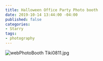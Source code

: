 ```yaml
---
title: Halloween Office Party Photo booth
date: 2019-10-14 13:44:00 -04:00
published: false
categories:
- Starry
tags:
- photography
---
```


![webPhotoBooth Tiki0811.jpg](/uploads/webPhotoBooth%20Tiki0811.jpg)